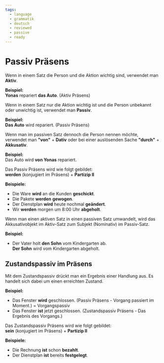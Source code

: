 ```yaml
---
tags:
  - language
  - grammatik
  - deutsch
  - reviewed
  - passive
  - ready
---
```


# Passiv Präsens

Wenn in einem Satz die Person und die Aktion wichtig sind, verwendet man __Aktiv__.

__Beispiel:__  
__Yonas__ repariert __das Auto__. (Aktiv Präsens)

Wenn in einem Satz nur die Aktion wichtig ist und die Person unbekannt oder unwichtig ist, verwendet man __Passiv__.

__Beispiel:__  
__Das Auto__ wird repariert. (Passiv Präsens)

Wenn man im passiven Satz dennoch die Person nennen möchte, verwendet man __"von"__ + __Dativ__ oder bei einer auslösenden Sache __"durch"__ + __Akkusativ__.

__Beispiel:__  
Das Auto wird __von Yonas__ repariert.

Das Passiv Präsens wird wie folgt gebildet:  
__werden__ (konjugiert im Präsens) + __Partizip II__

__Beispiele:__  

- Die Ware __wird__ an die Kunden __geschickt__.  
- Die Pakete __werden__ __gewogen__.  
- Der Dienstplan __wird__ heute nochmal __geändert__.  
- Wir __werden__ morgen um 8:00 Uhr __abgeholt__.

Wenn man einen aktiven Satz in einen passiven Satz umwandelt, wird das Akkusativobjekt im Aktiv-Satz zum Subjekt (Nominativ) im Passiv-Satz.

__Beispiel:__  

- Der Vater holt __den Sohn__ vom Kindergarten ab.  
  __Der Sohn__ wird vom Kindergarten abgeholt.

## Zustandspassiv im Präsens

Mit dem Zustandspassiv drückt man ein Ergebnis einer Handlung aus. Es handelt sich dabei um einen erreichten Zustand.

__Beispiel:__  

- Das Fenster __wird__ geschlossen. (Passiv Präsens - Vorgang passiert im Moment.) = Vorgangspassiv  
- Das Fenster __ist__ jetzt geschlossen. (Zustandspassiv Präsens - Das Ergebnis des Vorgangs.)

Das Zustandspassiv Präsens wird wie folgt gebildet:  
__sein__ (konjugiert im Präsens) + __Partizip II__

__Beispiele:__  

- Die Rechnung __ist__ schon __bezahlt__.  
- Der Dienstplan __ist__ bereits __festgelegt__.
